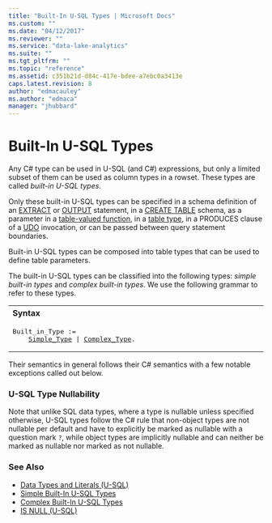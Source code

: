 ```yaml
---
title: "Built-In U-SQL Types | Microsoft Docs"
ms.custom: ""
ms.date: "04/12/2017"
ms.reviewer: ""
ms.service: "data-lake-analytics"
ms.suite: ""
ms.tgt_pltfrm: ""
ms.topic: "reference"
ms.assetid: c351b21d-d84c-417e-bdee-a7ebc0a3413e
caps.latest.revision: 8
author: "edmacauley"
ms.author: "edmaca"
manager: "jhubbard"
---
```

# Built-In U-SQL Types
Any C# type can be used in U-SQL (and C#) expressions, but only a limited subset of them can be used as column types in a rowset. These types are called *built-in U-SQL types*.  
  
Only these built-in U-SQL types can be specified in a schema definition of an [EXTRACT](extract-expression-u-sql.md) or [OUTPUT](output-statement-u-sql.md) statement, in a [CREATE TABLE](create-table-u-sql-creating-a-table-with-schema.md) schema, as a parameter in a [table-valued function](u-sql-table-valued-functions.md), in a [table type](u-sql-table-types.md), in a PRODUCES clause of a [UDO](https://docs.microsoft.com/azure/data-lake-analytics/data-lake-analytics-u-sql-programmability-guide#user-defined-objects--udo) invocation, or can be passed between query statement boundaries.  
 
Built-in U-SQL types can be composed into table types that can be used to define table parameters.  
  
The built-in U-SQL types can be classified into the following types: *simple built-in types* and *complex built-in types*. We use the following grammar to refer to these types.  

<table><th align="left">Syntax</th><tr><td><pre>
Built_in_Type :=                                                                                         
    <a href="simple-built-in-u-sql-types.md">Simple_Type</a> | <a href="complex-built-in-u-sql-types.md">Complex_Type</a>.
</pre></td></tr></table>
  
Their semantics in general follows their C# semantics with a few notable exceptions called out below.  

### U-SQL Type Nullability
Note that unlike SQL data types, where a type is nullable unless specified otherwise, U-SQL types follow the C# rule that non-object types are not nullable per default and have to explicitly be marked as nullable with a question mark `?`, while object types are implicitly nullable and can neither be marked as nullable nor marked as not nullable.  
  

### See Also
* [Data Types and Literals (U-SQL)](data-types-and-literals-u-sql.md) 
* [Simple Built-In U-SQL Types](simple-built-in-u-sql-types.md)  
* [Complex Built-In U-SQL Types](complex-built-in-u-sql-types.md) 
* [IS NULL (U-SQL)](is-null-u-sql.md) 
  
